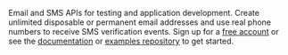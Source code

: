 Email and SMS APIs for testing and application development. Create unlimited disposable or permanent email addresses and use real phone numbers to receive SMS verification events. Sign up for a [free account](https://app.mailslurp.com) or see the [documentation](https://docs.mailslurp.com) or [examples repository](https://www.mailtesting.net/) to get started.

